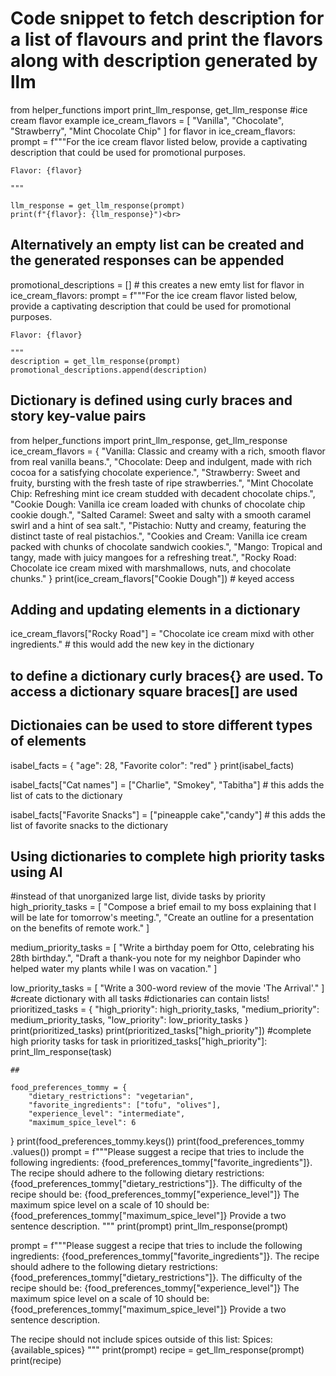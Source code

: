 # Code snippet to fetch description for a list of flavours and print the flavors along with description generated by llm

from helper_functions import print_llm_response, get_llm_response
#ice cream flavor example
ice_cream_flavors = [
    "Vanilla",
    "Chocolate",
    "Strawberry",
    "Mint Chocolate Chip"
]
for flavor in ice_cream_flavors:
    prompt = f"""For the ice cream flavor listed below, 
    provide a captivating description that could be used for promotional purposes.

    Flavor: {flavor}

    """
    
    llm_response = get_llm_response(prompt)
    print(f"{flavor}: {llm_response}")<br>
    
## Alternatively an empty list can be created and the generated responses can be appended

promotional_descriptions = [] # this creates a new emty list
for flavor in ice_cream_flavors:
    prompt = f"""For the ice cream flavor listed below, 
    provide a captivating description that could be used for promotional purposes.

    Flavor: {flavor}

    """
    description = get_llm_response(prompt)
    promotional_descriptions.append(description)

## Dictionary is defined using curly braces and story key-value pairs
from helper_functions import print_llm_response, get_llm_response
ice_cream_flavors = {
    "Vanilla: Classic and creamy with a rich, smooth flavor from real vanilla beans.",
    "Chocolate: Deep and indulgent, made with rich cocoa for a satisfying chocolate experience.",
    "Strawberry: Sweet and fruity, bursting with the fresh taste of ripe strawberries.",
    "Mint Chocolate Chip: Refreshing mint ice cream studded with decadent chocolate chips.",
    "Cookie Dough: Vanilla ice cream loaded with chunks of chocolate chip cookie dough.",
    "Salted Caramel: Sweet and salty with a smooth caramel swirl and a hint of sea salt.",
    "Pistachio: Nutty and creamy, featuring the distinct taste of real pistachios.",
    "Cookies and Cream: Vanilla ice cream packed with chunks of chocolate sandwich cookies.",
    "Mango: Tropical and tangy, made with juicy mangoes for a refreshing treat.",
    "Rocky Road: Chocolate ice cream mixed with marshmallows, nuts, and chocolate chunks."
}
print(ice_cream_flavors["Cookie Dough"]) # keyed access

## Adding and updating elements in a dictionary
ice_cream_flavors["Rocky Road"] = "Chocolate ice cream mixd with other ingredients." # this would add the new key in the dictionary
## to define a dictionary curly braces{} are used. To access a dictionary square braces[] are used
## Dictionaies can be used to store different types of elements 
isabel_facts = {
    "age": 28,
    "Favorite color": "red"
}
print(isabel_facts)

isabel_facts["Cat names"] = ["Charlie", "Smokey", "Tabitha"] # this adds the list of cats to the dictionary

isabel_facts["Favorite Snacks"] = ["pineapple cake","candy"] # this adds the list of favorite snacks to the dictionary

## Using dictionaries to complete high priority tasks using AI
#instead of that unorganized large list, divide tasks by priority
high_priority_tasks = [
    "Compose a brief email to my boss explaining that I will be late for tomorrow's meeting.",
    "Create an outline for a presentation on the benefits of remote work."
]

medium_priority_tasks = [
    "Write a birthday poem for Otto, celebrating his 28th birthday.",
    "Draft a thank-you note for my neighbor Dapinder who helped water my plants while I was on vacation."
]

low_priority_tasks = [
    "Write a 300-word review of the movie 'The Arrival'."
]
#create dictionary with all tasks
#dictionaries can contain lists!
prioritized_tasks = {
    "high_priority": high_priority_tasks,
    "medium_priority": medium_priority_tasks,
    "low_priority": low_priority_tasks
}
print(prioritized_tasks)
print(prioritized_tasks["high_priority"])
#complete high priority tasks 
for task in prioritized_tasks["high_priority"]:
    print_llm_response(task)

    ##

    food_preferences_tommy = {
        "dietary_restrictions": "vegetarian",
        "favorite_ingredients": ["tofu", "olives"],
        "experience_level": "intermediate",
        "maximum_spice_level": 6
}
print(food_preferences_tommy.keys())
print(food_preferences_tommy
.values())
prompt = f"""Please suggest a recipe that tries to include 
the following ingredients: 
{food_preferences_tommy["favorite_ingredients"]}.
The recipe should adhere to the following dietary restrictions:
{food_preferences_tommy["dietary_restrictions"]}.
The difficulty of the recipe should be: 
{food_preferences_tommy["experience_level"]}
The maximum spice level on a scale of 10 should be: 
{food_preferences_tommy["maximum_spice_level"]} 
Provide a two sentence description.
"""
print(prompt)
print_llm_response(prompt)

prompt = f"""Please suggest a recipe that tries to include 
the following ingredients: 
{food_preferences_tommy["favorite_ingredients"]}.
The recipe should adhere to the following dietary restrictions:
{food_preferences_tommy["dietary_restrictions"]}.
The difficulty of the recipe should be: 
{food_preferences_tommy["experience_level"]}
The maximum spice level on a scale of 10 should be: 
{food_preferences_tommy["maximum_spice_level"]} 
Provide a two sentence description.

The recipe should not include spices outside of this list:
Spices: {available_spices}
"""
print(prompt)
recipe = get_llm_response(prompt)
print(recipe)
